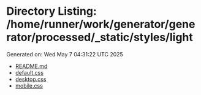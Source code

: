 # Directory Listing: /home/runner/work/generator/generator/processed/_static/styles/light
Generated on: Wed May  7 04:31:22 UTC 2025

- [README.md](README.md)
- [default.css](default.css)
- [desktop.css](desktop.css)
- [mobile.css](mobile.css)
